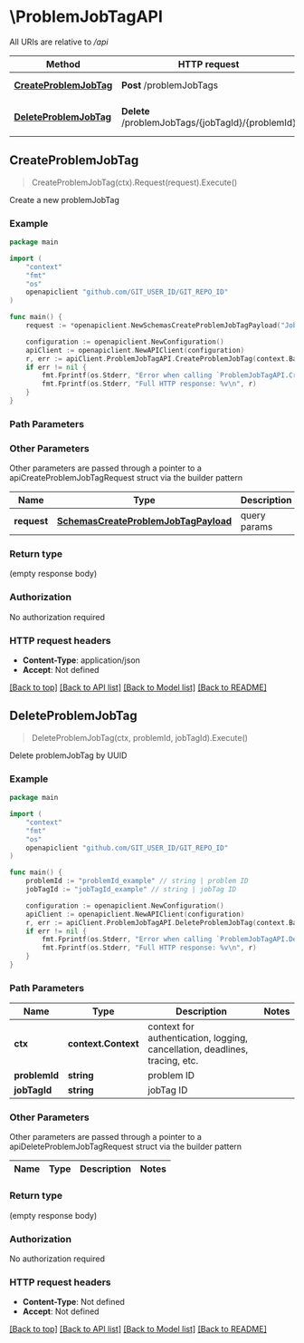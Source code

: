 # \ProblemJobTagAPI

All URIs are relative to */api*

Method | HTTP request | Description
------------- | ------------- | -------------
[**CreateProblemJobTag**](ProblemJobTagAPI.md#CreateProblemJobTag) | **Post** /problemJobTags | Create a new problemJobTag
[**DeleteProblemJobTag**](ProblemJobTagAPI.md#DeleteProblemJobTag) | **Delete** /problemJobTags/{jobTagId}/{problemId} | Delete problemJobTag by UUID



## CreateProblemJobTag

> CreateProblemJobTag(ctx).Request(request).Execute()

Create a new problemJobTag

### Example

```go
package main

import (
	"context"
	"fmt"
	"os"
	openapiclient "github.com/GIT_USER_ID/GIT_REPO_ID"
)

func main() {
	request := *openapiclient.NewSchemasCreateProblemJobTagPayload("JobTagUuid_example", "ProblemUuid_example") // SchemasCreateProblemJobTagPayload | query params

	configuration := openapiclient.NewConfiguration()
	apiClient := openapiclient.NewAPIClient(configuration)
	r, err := apiClient.ProblemJobTagAPI.CreateProblemJobTag(context.Background()).Request(request).Execute()
	if err != nil {
		fmt.Fprintf(os.Stderr, "Error when calling `ProblemJobTagAPI.CreateProblemJobTag``: %v\n", err)
		fmt.Fprintf(os.Stderr, "Full HTTP response: %v\n", r)
	}
}
```

### Path Parameters



### Other Parameters

Other parameters are passed through a pointer to a apiCreateProblemJobTagRequest struct via the builder pattern


Name | Type | Description  | Notes
------------- | ------------- | ------------- | -------------
 **request** | [**SchemasCreateProblemJobTagPayload**](SchemasCreateProblemJobTagPayload.md) | query params | 

### Return type

 (empty response body)

### Authorization

No authorization required

### HTTP request headers

- **Content-Type**: application/json
- **Accept**: Not defined

[[Back to top]](#) [[Back to API list]](../README.md#documentation-for-api-endpoints)
[[Back to Model list]](../README.md#documentation-for-models)
[[Back to README]](../README.md)


## DeleteProblemJobTag

> DeleteProblemJobTag(ctx, problemId, jobTagId).Execute()

Delete problemJobTag by UUID

### Example

```go
package main

import (
	"context"
	"fmt"
	"os"
	openapiclient "github.com/GIT_USER_ID/GIT_REPO_ID"
)

func main() {
	problemId := "problemId_example" // string | problem ID
	jobTagId := "jobTagId_example" // string | jobTag ID

	configuration := openapiclient.NewConfiguration()
	apiClient := openapiclient.NewAPIClient(configuration)
	r, err := apiClient.ProblemJobTagAPI.DeleteProblemJobTag(context.Background(), problemId, jobTagId).Execute()
	if err != nil {
		fmt.Fprintf(os.Stderr, "Error when calling `ProblemJobTagAPI.DeleteProblemJobTag``: %v\n", err)
		fmt.Fprintf(os.Stderr, "Full HTTP response: %v\n", r)
	}
}
```

### Path Parameters


Name | Type | Description  | Notes
------------- | ------------- | ------------- | -------------
**ctx** | **context.Context** | context for authentication, logging, cancellation, deadlines, tracing, etc.
**problemId** | **string** | problem ID | 
**jobTagId** | **string** | jobTag ID | 

### Other Parameters

Other parameters are passed through a pointer to a apiDeleteProblemJobTagRequest struct via the builder pattern


Name | Type | Description  | Notes
------------- | ------------- | ------------- | -------------



### Return type

 (empty response body)

### Authorization

No authorization required

### HTTP request headers

- **Content-Type**: Not defined
- **Accept**: Not defined

[[Back to top]](#) [[Back to API list]](../README.md#documentation-for-api-endpoints)
[[Back to Model list]](../README.md#documentation-for-models)
[[Back to README]](../README.md)


